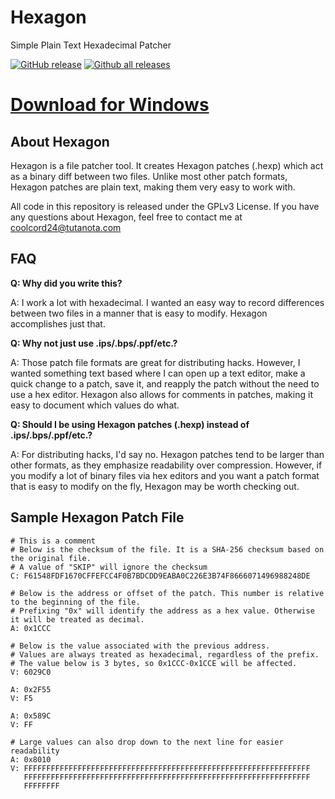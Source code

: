 # Hexagon
Simple Plain Text Hexadecimal Patcher

[![GitHub release](https://img.shields.io/github/release/Coolcord/Hexagon.svg)](https://GitHub.com/Coolcord/Hexagon/releases)
[![Github all releases](https://img.shields.io/github/downloads/Coolcord/Hexagon/total.svg)](https://GitHub.com/Coolcord/Hexagon/releases)

# [Download for Windows](https://github.com/Coolcord/Hexagon/releases/download/v1.0.2/Hexagon.v1.0.2.zip)

## About Hexagon
Hexagon is a file patcher tool. It creates Hexagon patches (.hexp) which act as a binary diff between two files. Unlike most other patch formats, Hexagon patches are plain text, making them very easy to work with.

All code in this repository is released under the GPLv3 License. If you have any questions about Hexagon, feel free to contact me at coolcord24@tutanota.com

## FAQ
**Q: Why did you write this?**

A: I work a lot with hexadecimal. I wanted an easy way to record differences between two files in a manner that is easy to modify. Hexagon accomplishes just that.

**Q: Why not just use .ips/.bps/.ppf/etc.?**

A: Those patch file formats are great for distributing hacks. However, I wanted something text based where I can open up a text editor, make a quick change to a patch, save it, and reapply the patch without the need to use a hex editor. Hexagon also allows for comments in patches, making it easy to document which values do what.

**Q: Should I be using Hexagon patches (.hexp) instead of .ips/.bps/.ppf/etc.?**

A: For distributing hacks, I'd say no. Hexagon patches tend to be larger than other formats, as they emphasize readability over compression. However, if you modify a lot of binary files via hex editors and you want a patch format that is easy to modify on the fly, Hexagon may be worth checking out.

## Sample Hexagon Patch File
```
# This is a comment
# Below is the checksum of the file. It is a SHA-256 checksum based on the original file.
# A value of "SKIP" will ignore the checksum
C: F61548FDF1670CFFEFCC4F0B7BDCDD9EABA0C226E3B74F8666071496988248DE

# Below is the address or offset of the patch. This number is relative to the beginning of the file.
# Prefixing "0x" will identify the address as a hex value. Otherwise it will be treated as decimal.
A: 0x1CCC

# Below is the value associated with the previous address.
# Values are always treated as hexadecimal, regardless of the prefix.
# The value below is 3 bytes, so 0x1CCC-0x1CCE will be affected.
V: 6029C0

A: 0x2F55
V: F5

A: 0x589C
V: FF

# Large values can also drop down to the next line for easier readability
A: 0x8010
V: FFFFFFFFFFFFFFFFFFFFFFFFFFFFFFFFFFFFFFFFFFFFFFFFFFFFFFFFFFFFFFFF
   FFFFFFFFFFFFFFFFFFFFFFFFFFFFFFFFFFFFFFFFFFFFFFFFFFFFFFFFFFFFFFFF
   FFFFFFFF
```
